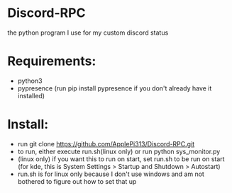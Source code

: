 # Discord-RPC
the python program I use for my custom discord status

# Requirements:
- python3
- pypresence (run pip install pypresence if you don't already have it installed)

# Install:
- run git clone https://github.com/ApplePi313/Discord-RPC.git
- to run, either execute run.sh(linux only) or run python sys_monitor.py
- (linux only) if you want this to run on start, set run.sh to be run on start (for kde, this is System Settings > Startup and Shutdown > Autostart)
- run.sh is for linux only because I don't use windows and am not bothered to figure out how to set that up

